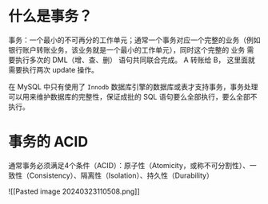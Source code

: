 
# 什么是事务？

事务：一个最小的不可再分的工作单元；通常一个事务对应一个完整的业务（例如银行账户转账业务，该业务就是一个最小的工作单元），同时这个完整的 业务 需要执行多次的 DML（增、查、删） 语句共同联合完成。 A 转账给 B， 这里面就需要执行两次 update 操作。

在 MySQL 中只有使用了 `Innodb` 数据库引擎的数据库或表才支持事务，事务处理可以用来维护数据库的完整性，保证成批的 SQL 语句要么全部执行，要么全部不执行。

# 事务的 ACID

通常事务必须满足4个条件（ACID）：原子性（Atomicity，或称不可分割性）、一致性（Consistency）、隔离性（Isolation）、持久性（Durability）

![[Pasted image 20240323110508.png]]